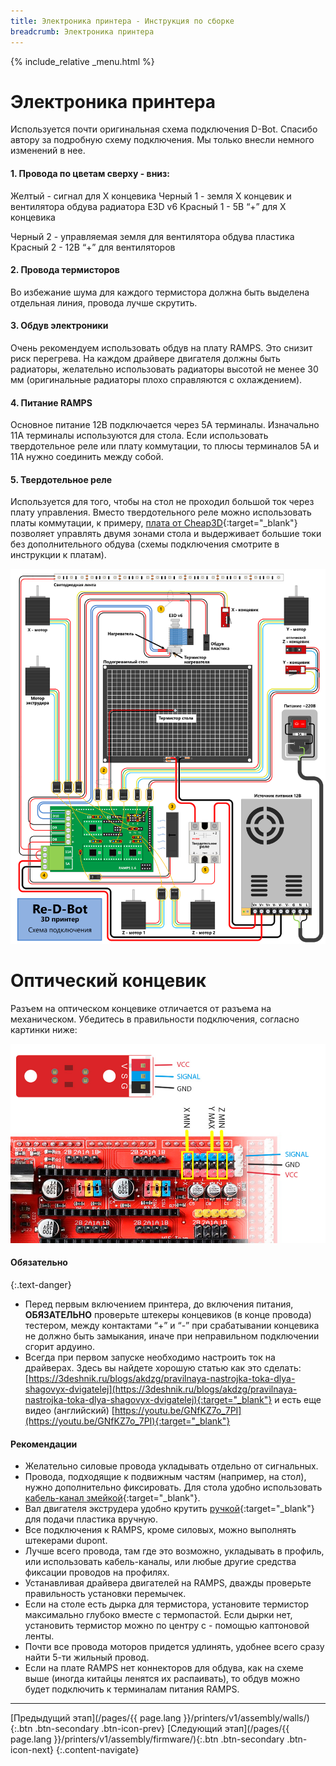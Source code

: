 ```yaml
---
title: Электроника принтера - Инструкция по сборке
breadcrumb: Электроника принтера
---
```


{% include_relative _menu.html %}

# Электроника принтера
Используется почти оригинальная схема подключения D-Bot. Спасибо автору за подробную схему подключения. Мы только внесли немного изменений в нее.

#### **1. Провода по цветам сверху - вниз:**
Желтый - сигнал для X концевика
Черный 1 - земля X концевик и вентилятора обдува радиатора E3D v6
Красный 1 - 5В “+” для X концевика

Черный 2 - управляемая земля для вентилятора обдува пластика
Красный 2 - 12В “+”  для вентиляторов

#### **2. Провода термисторов**
Во избежание шума для каждого термистора должна быть выделена отдельная линия, провода лучше скрутить.

#### **3. Обдув электроники**
Очень рекомендуем использовать обдув на плату RAMPS. Это снизит риск перегрева. На каждом драйвере двигателя должны быть радиаторы, желательно использовать радиаторы высотой не менее 30 мм (оригинальные радиаторы плохо справляются с охлаждением).

#### **4. Питание RAMPS**
Основное питание 12В подключается через 5А терминалы. Изначально 11А терминалы используются для стола. Если использовать твердотельное реле или плату коммутации, то плюсы терминалов 5А и 11А нужно соединить между собой.

#### **5. Твердотельное реле**
Используется для того, чтобы на стол не проходил большой ток через плату управления. Вместо твердотельного реле можно использовать платы коммутации, к примеру, [плата от Cheap3D](http://www.cheap3d.ru/shop/Zapchasti-dlya-printerov/Plata-kommutaoeii-MOSFET-Switch-Board-55A--1372.html){:target="_blank"} позволяет управлять двумя зонами стола и выдерживает большие токи без дополнительного обдува (схемы подключения смотрите в инструкции к платам).

![](/assets/img/assembly/52.jpg)

# Оптический концевик
Разъем на оптическом концевике отличается от разъема на механическом. Убедитесь в правильности подключения, согласно картинки ниже:

![](/assets/img/assembly/m_04.jpg)

#### Обязательно
{:.text-danger}

- Перед первым включением принтера, до включения питания, **ОБЯЗАТЕЛЬНО** проверьте штекеры концевиков (в конце провода) тестером, между контактами “+” и “-” при срабатывании концевика не должно быть замыкания, иначе при неправильном подключении сгорит ардуино.
- Всегда при первом запуске необходимо настроить ток на драйверах. Здесь вы найдете хорошую статью как это сделать: [https://3deshnik.ru/blogs/akdzg/pravilnaya-nastrojka-toka-dlya-shagovyx-dvigatelej](https://3deshnik.ru/blogs/akdzg/pravilnaya-nastrojka-toka-dlya-shagovyx-dvigatelej){:target="_blank"} и есть еще видео (английский) [https://youtu.be/GNfKZ7o_7PI](https://youtu.be/GNfKZ7o_7PI){:target="_blank"}

#### Рекомендации
- Желательно силовые провода укладывать отдельно от сигнальных.
- Провода, подходящие к подвижным частям (например, на стол), нужно дополнительно фиксировать. Для стола удобно использовать [кабель-канал змейкой](http://www.thingiverse.com/thing:1167746){:target="_blank"}.
- Вал двигателя экструдера удобно крутить [ручкой](http://www.thingiverse.com/thing:474394){:target="_blank"} для подачи пластика вручную.
- Все подключения к RAMPS, кроме силовых, можно выполнять штекерами dupont.
- Лучше всего провода, там где это возможно, укладывать в профиль, или использовать кабель-каналы, или любые другие средства фиксации проводов на профилях.
- Устанавливая драйвера двигателей на RAMPS, дважды проверьте правильность установки перемычек.
- Если на столе есть дырка для термистора, установите термистор максимально глубоко вместе с термопастой. Если дырки нет, установить термистор можно по центру с - помощью каптоновой ленты.
- Почти все провода моторов придется удлинять, удобнее всего сразу найти 5-ти жильный провод.
- Если на плате RAMPS нет коннекторов для обдува, как на схеме выше (иногда китайцы ленятся их распаивать), то обдув можно будет подключить к терминалам питания RAMPS.


---
[Предыдущий этап](/pages/{{ page.lang }}/printers/v1/assembly/walls/){:.btn .btn-secondary .btn-icon-prev} [Следующий этап](/pages/{{ page.lang }}/printers/v1/assembly/firmware/){:.btn .btn-secondary .btn-icon-next}
{:.content-navigate}
